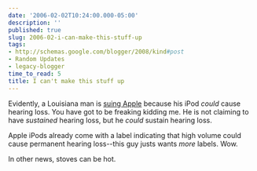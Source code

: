 ```yaml
---
date: '2006-02-02T10:24:00.000-05:00'
description: ''
published: true
slug: 2006-02-i-can-make-this-stuff-up
tags:
- http://schemas.google.com/blogger/2008/kind#post
- Random Updates
- legacy-blogger
time_to_read: 5
title: I can't make this stuff up
---
```


Evidently, a Louisiana man is <a href="http://seattlepi.nwsource.com/national/1110AP_Apple_iPod_Lawsuit.html">suing Apple</a> because his iPod <em>could</em> cause hearing loss. You have got to be freaking kidding me. He is not claiming to have <em>sustained</em> hearing loss, but he <em>could</em> sustain hearing loss.

Apple iPods already come with a label indicating that high volume could cause permanent hearing loss--this guy justs wants <em>more</em> labels. Wow.

In other news, stoves can be hot.